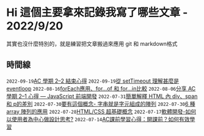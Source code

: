 # Hi 這個主要拿來記錄我寫了哪些文章 - 2022/9/20

 其實也沒什麼特別的，就是練習把文章搬過來應用 git 和 markdown格式

## 時間線

`2022-09-19`[AC 學期 2–2 結束心得](https://github.com/chuchushooes/blog/issues/10)
`2022-09-19`[從 setTimeout 理解甚麼是 eventloop](https://github.com/chuchushooes/blog/issues/9)
`2022-08-16`[forEach應用、for…of 和 for…in比較](https://github.com/chuchushooes/blog/issues/8)
`2022-08-06`[分享 AC 學期 2–1 心得 — JavaScript 前端開發](https://github.com/chuchushooes/blog/issues/7)
`2022-07-31`[簡單解釋 HTML 內 div、span 和 p的差別](https://github.com/chuchushooes/blog/issues/6)
`2022-07-30`[要有這個概念- 字串就是字元組成的陣列](https://github.com/chuchushooes/blog/issues/5)
`2022-07-30`[6 種 array 陣列的應用](https://github.com/chuchushooes/blog/issues/4)
`2022-07-28`[HTML/CSS 超基礎概念](https://github.com/chuchushooes/blog/issues/3)
`2022-07-17`[軟體開發-如何以使用者為中心做設計思考?](https://github.com/chuchushooes/blog/issues/2)
`2022-07-14`[AC課前學習心得：開課前？如何有效學習](https://github.com/chuchushooes/blog/issues/1)


